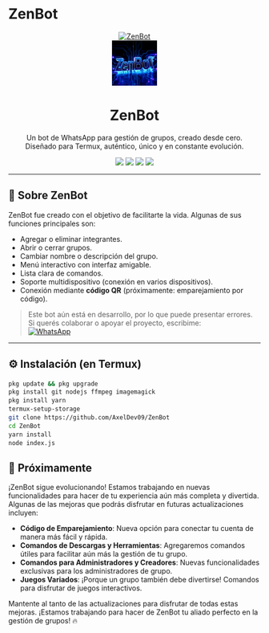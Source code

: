 # ZenBot
<p align="center">
  <a href="#">
    <img title="ZenBot" src="https://img.shields.io/badge/¿Te gusta ZenBot? ¡Apoyá con una ⭐ y ayudá al proyecto a crecer! -brightgreen?colorA=%2300c853&colorB=%001b0d&style=for-the-badge">
  </a><br>
  <img src="./media/ZenBott.png" height="90px">
</p>

<h1 align="center">ZenBot</h1>

<p align="center">
  Un bot de WhatsApp para gestión de grupos, creado desde cero.<br>
  Diseñado para Termux, auténtico, único y en constante evolución.
</p>

<p align="center">
  <img src="https://img.shields.io/badge/Versión-1.0-blue.svg">
  <img src="https://img.shields.io/badge/WhatsApp-MultiDevice-brightgreen.svg">
  <img src="https://img.shields.io/badge/Estado-En%20Desarrollo-yellow.svg">
  <img src="https://img.shields.io/badge/Hecho%20con-Pasión-red.svg">
</p>

---

## 📌 Sobre ZenBot

ZenBot fue creado con el objetivo de facilitarte la vida. Algunas de sus funciones principales son:

- Agregar o eliminar integrantes.
- Abrir o cerrar grupos.
- Cambiar nombre o descripción del grupo.
- Menú interactivo con interfaz amigable.
- Lista clara de comandos.
- Soporte multidispositivo (conexión en varios dispositivos).
- Conexión mediante **código QR** (próximamente: emparejamiento por código).

> Este bot aún está en desarrollo, por lo que puede presentar errores.  
> Si querés colaborar o apoyar el proyecto, escribime:  
> [![WhatsApp](https://upload.wikimedia.org/wikipedia/commons/6/6b/WhatsApp.svg)](https://wa.me/5493772455367)


---

## ⚙️ Instalación (en Termux)

```bash
pkg update && pkg upgrade
pkg install git nodejs ffmpeg imagemagick
pkg install yarn
termux-setup-storage
git clone https://github.com/AxelDev09/ZenBot
cd ZenBot
yarn install
node index.js
```
## 🚀 Próximamente

¡ZenBot sigue evolucionando! Estamos trabajando en nuevas funcionalidades para hacer de tu experiencia aún más completa y divertida. Algunas de las mejoras que podrás disfrutar en futuras actualizaciones incluyen:

- **Código de Emparejamiento**: Nueva opción para conectar tu cuenta de manera más fácil y rápida.
- **Comandos de Descargas y Herramientas**: Agregaremos comandos útiles para facilitar aún más la gestión de tu grupo.
- **Comandos para Administradores y Creadores**: Nuevas funcionalidades exclusivas para los administradores de grupo.
- **Juegos Variados**: ¡Porque un grupo también debe divertirse! Comandos para disfrutar de juegos interactivos.

Mantente al tanto de las actualizaciones para disfrutar de todas estas mejoras. ¡Estamos trabajando para hacer de ZenBot tu aliado perfecto en la gestión de grupos! 🔥
